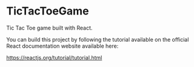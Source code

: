 # TicTacToeGame

Tic Tac Toe game built with React. 

You can build this project by following the tutorial available on the official React documentation website available here: 

https://reactjs.org/tutorial/tutorial.html

